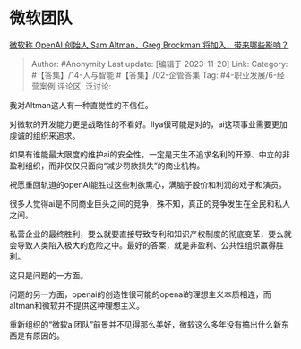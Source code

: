 # 微软团队
[微软称 OpenAI 创始人 Sam Altman、Greg Brockman 将加入，带来哪些影响？](https://www.zhihu.com/question/630962018/answer/3295878069)

> Author: #Anonymity
> Last update: [编辑于 2023-11-20]
> Link:
> Category:  #【答集】/14-人与智能 #【答集】/02-企管答集
> Tag: #4-职业发展/6-经营案例
> 评论区:
> 泛讨论:

我对Altman这人有一种直觉性的不信任。

对微软的开发能力更是战略性的不看好。Ilya很可能是对的，ai这项事业需要更加虔诚的组织来追求。

如果有谁能最大限度的维护ai的安全性，一定是天生不追求名利的开源、中立的非盈利组织，而非仅仅只面向“减少罚款损失”的商业机构。

祝愿重回轨道的openAI能胜过这些利欲熏心，满脑子股价和利润的戏子和演员。

很多人觉得ai是不同商业巨头之间的竞争，殊不知，真正的竞争发生在全民和私人之间。

私营企业的最终胜利，要么就要直接导致专利和知识产权制度的彻底变革，要么就会导致人类陷入极大的危险之中。最好的答案，就是非盈利、公共性组织赢得胜利。

这只是问题的一方面。

问题的另一方面，openai的创造性很可能的openai的理想主义本质相连，而altman和微软并不提供这种理想主义。

重新组织的“微软ai团队”前景并不见得那么美好，微软这么多年没有搞出什么新东西是有原因的。

